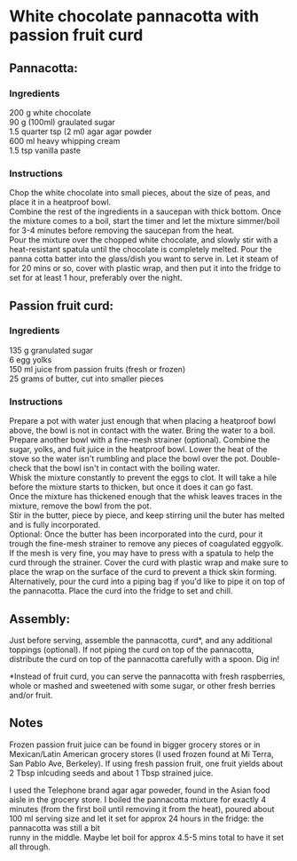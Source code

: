 # White chocolate pannacotta with passion fruit curd  
  
## Pannacotta:
### Ingredients  
200 g white chocolate  
90 g (100ml) graulated sugar  
1.5 quarter tsp (2 ml) agar agar powder  
600 ml heavy whipping cream  
1.5 tsp vanilla paste  

### Instructions  
Chop the white chocolate into small pieces, about the size of peas, and place it in a heatproof bowl.  
Combine the rest of the ingredients in a saucepan with thick bottom. Once the mixture comes to a boil, start the timer and let the mixture simmer/boil for 3-4 
minutes before removing the saucepan from the heat.  
Pour the mixture over the chopped white chocolate, and slowly stir with a heat-resistant spatula until the chocolate is completely melted.
Pour the panna cotta batter into the glass/dish you want to serve in. Let it steam of for 20 mins or so, cover with plastic wrap, and then put it into the fridge
to set for at least 1 hour, preferably over the night.  


## Passion fruit curd:  
### Ingredients  
135 g granulated sugar  
6 egg yolks  
150 ml juice from passion fruits (fresh or frozen)  
25 grams of butter, cut into smaller pieces  

### Instructions  
Prepare a pot with water just enough that when placing a heatproof bowl above, the bowl is not in contact with the water. Bring the water to a boil. Prepare another 
bowl with a fine-mesh strainer (optional).
Combine the sugar, yolks, and fuit juice in the heatproof bowl. Lower the heat of the stove so the water isn't rumbling and place the bowl over the pot. 
Double-check that the bowl isn't in contact with the boiling water.  
Whisk the mixture constantly to prevent the eggs to clot. It will take a hile before the mixture starts to thicken, but once it does it can go fast.  
Once the mixture has thickened enough that the whisk leaves traces in the mixture, remove the bowl from the pot.  
Stir in the butter, piece by piece, and keep stirring unil the buter has melted and is fully incorporated.  
Optional: Once the butter has been incorporated into the curd, pour it trough the fine-mesh strainer to remove any pieces of coagulated eggyolk. If the mesh is 
very fine, you may have to press with a spatula to help the curd through the strainer.
Cover the curd with plastic wrap and make sure to place the wrap on the surface of the curd to prevent a thick skin forming. Alternatively, pour the curd into a 
piping bag if you'd like to pipe it on top of the pannacotta. Place the curd into the fridge to set and chill.  


## Assembly:  
Just before serving, assemble the pannacotta, curd*, and any additional toppings (optional). If not piping the curd on top of the pannacotta, distribute the curd on 
top of the pannacotta carefully with a spoon. Dig in!    

*Instead of fruit curd, you can serve the pannacotta with fresh raspberries, whole or mashed and sweetened with some sugar, or other fresh berries and/or fruit.  


## Notes
Frozen passion fruit juice can be found in bigger grocery stores or in Mexican/Latin American grocery stores (I used frozen found at Mi Terra, San Pablo Ave, 
Berkeley). If using fresh passion fruit, one fruit yields about 2 Tbsp inlcuding seeds and about 1 Tbsp strained juice.  

I used the Telephone brand agar agar poweder, found in the Asian food aisle in the grocery store. I boiled the pannacotta mixture for exactly 4 minutes (from the 
first boil until removing it from the heat), poured about 100 ml serving size and let it set for approx 24 hours in the fridge: the pannacotta was still a bit  
runny in the middle. Maybe let boil for approx 4.5-5 mins total to have it set all through.  
